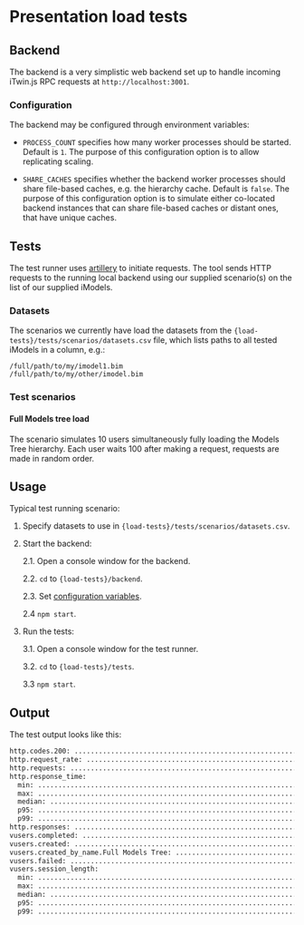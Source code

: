 # Presentation load tests

## Backend

The backend is a very simplistic web backend set up to handle incoming iTwin.js RPC requests at `http://localhost:3001`.

### Configuration

The backend may be configured through environment variables:

- `PROCESS_COUNT` specifies how many worker processes should be started. Default is `1`. The purpose of this configuration option is to allow replicating scaling.

- `SHARE_CACHES` specifies whether the backend worker processes should share file-based caches, e.g. the hierarchy cache. Default is `false`. The purpose of this configuration option is to simulate either co-located backend instances that can share file-based caches or distant ones, that have unique caches.

## Tests

The test runner uses [artillery](https://www.artillery.io/) to initiate requests. The tool sends HTTP requests to the running local backend using our supplied scenario(s) on the list of our supplied iModels.

### Datasets

The scenarios we currently have load the datasets from the `{load-tests}/tests/scenarios/datasets.csv` file, which lists paths to all tested iModels in a column, e.g.:

```csv
/full/path/to/my/imodel1.bim
/full/path/to/my/other/imodel.bim
```

### Test scenarios

#### Full Models tree load

The scenario simulates 10 users simultaneously fully loading the Models Tree hierarchy. Each user waits 100 after making a request, requests are made in random order.

## Usage

Typical test running scenario:

1. Specify datasets to use in `{load-tests}/tests/scenarios/datasets.csv`.

2. Start the backend:

   2.1. Open a console window for the backend.

   2.2. `cd` to `{load-tests}/backend`.

   2.3. Set [configuration variables](#configuration).

   2.4 `npm start`.

3. Run the tests:

   3.1. Open a console window for the test runner.

   3.2. `cd` to `{load-tests}/tests`.

   3.3 `npm start`.

## Output

The test output looks like this:

```txt
http.codes.200: ................................................................ 20183
http.request_rate: ............................................................. 60/sec
http.requests: ................................................................. 20183
http.response_time:
  min: ......................................................................... 8
  max: ......................................................................... 5019
  median: ...................................................................... 18
  p95: ......................................................................... 242.3
  p99: ......................................................................... 561.2
http.responses: ................................................................ 20183
vusers.completed: .............................................................. 10
vusers.created: ................................................................ 10
vusers.created_by_name.Full Models Tree: ....................................... 10
vusers.failed: ................................................................. 0
vusers.session_length:
  min: ......................................................................... 320781.1
  max: ......................................................................... 333165.9
  median: ...................................................................... 331165.6
  p95: ......................................................................... 331165.6
  p99: ......................................................................... 331165.6
```
